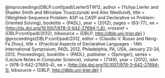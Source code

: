 @inproceedings{DBLP:conf/padl/LierlerSTW12,
  author    = {Yuliya Lierler and
               Shaden Smith and
               Miroslaw Truszczynski and
               Alex Westlund},
  title     = {Weighted-Sequence Problem: ASP vs CASP and Declarative vs
               Problem-Oriented Solving},
  booktitle = {PADL},
  year      = {2012},
  pages     = {63-77},
  ee        = {http://dx.doi.org/10.1007/978-3-642-27694-1_6},
  crossref  = {DBLP:conf/padl/2012},
  bibsource = {DBLP, http://dblp.uni-trier.de}
}
@proceedings{DBLP:conf/padl/2012,
  editor    = {Claudio V. Russo and
               Neng-Fa Zhou},
  title     = {Practical Aspects of Declarative Languages - 14th International
               Symposium, PADL 2012, Philadelphia, PA, USA, January 23-24,
               2012. Proceedings},
  booktitle = {PADL},
  publisher = {Springer},
  series    = {Lecture Notes in Computer Science},
  volume    = {7149},
  year      = {2012},
  isbn      = {978-3-642-27693-4},
  ee        = {http://dx.doi.org/10.1007/978-3-642-27694-1},
  bibsource = {DBLP, http://dblp.uni-trier.de}
}
